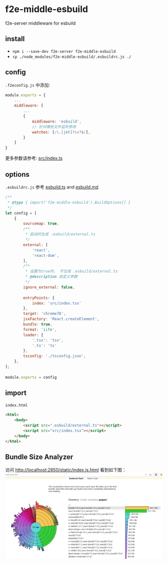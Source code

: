 # f2e-middle-esbuild
f2e-server middleware for esbuild

## install
- `npm i --save-dev f2e-server f2e-middle-esbuild`
- `cp ./node_modules/f2e-middle-esbuild/.esbuildrc.js ./`

## config
`.f2econfig.js` 中添加:
```js
module.exports = {
    ...
    middleware: [
        ...
        {
            middleware: 'esbuild',
            // 针对哪些文件监听修改
            watches: [/\.[jet]?sx?$/],
        }
    ]
}
```
更多参数请参考: [src/index.ts](src/index.ts#L16)

## options
`.esbuildrc.js` 参考 [esbuild.ts](https://github.com/evanw/esbuild/blob/master/lib/types.ts#L27) and [esbuild.md](https://github.com/evanw/esbuild#command-line-usage)
```js
/**
 * @type { import('f2e-middle-esbuild').BuildOptions[] }
 */
let config = [
    {
        sourcemap: true,
        /**
         * 启动时生成 .esbuild/external.ts 
         */
        external: [
            'react',
            'react-dom',
        ],
        /**
         * 设置为true时， 不生成 .esbuild/external.ts
         * @description 自定义参数
         */
        ignore_external: false,
        
        entryPoints: {
            index: 'src/index.tsx'
        },
        target: 'chrome70',
        jsxFactory: 'React.createElement',
        bundle: true,
        format: 'iife',
        loader: {
            '.tsx': 'tsx',
            '.ts': 'ts'
        },
        tsconfig: './tsconfig.json',
    },
];

module.exports = config
```

## import
`index.html`
```html
<html>
    <body>
        <script src=".esbuild/external.ts"></script>
        <script src="src/index.tsx"></script>
    </body>
</html>
```

## Bundle Size Analyzer
访问 [http://localhost:2850/static/index.js.html](http://localhost:2850/static/libs.js.html)
看到如下图：
![Bundle Size Analyzer](pages/analyze.png)